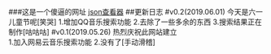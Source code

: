 ###这是一个傻逼的网址
[json查看器](http:/http://www.bejson.com/color)
##更新日志
#v0.2(2019.06.01)
今天是六一儿童节呢[笑哭]
1.增加QQ音乐搜索功能
2.去除了一些多余的东西
3.搜索结果正在制作[咕咕咕]
#v0.1(2019.05.26)
热烈庆祝此网站建立  
1.加入网易云音乐搜索功能
2.没有了[手动滑稽]